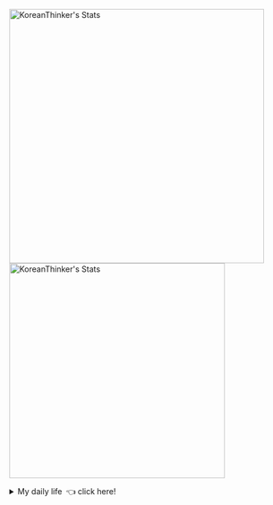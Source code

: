 <p  >
  <a target="_blank" href="https://github-readme-stats.vercel.app/api/wakatime?username=KoreanThinker&layout=compact&theme=dark&hide_border=true&langs_count=32" >
    <img width="455px"  src="https://github-readme-stats.vercel.app/api/wakatime?username=KoreanThinker&layout=compact&theme=dark&hide_border=true&langs_count=6" alt="KoreanThinker's Stats" /> 
  </a>
    <img width="385px" src="https://github-readme-stats.vercel.app/api?username=KoreanThinker&theme=dark&hide_border=true&count_private=true" alt="KoreanThinker's Stats" />
</p>
<details>
<summary>My daily life 👈 click here!</summary>
 
    
<!--START_SECTION:waka-->
**I'm a Night 🦉** 

```text
🌞 Morning    6 commits      ░░░░░░░░░░░░░░░░░░░░░░░░░   0.59% 
🌆 Daytime    311 commits    ███████░░░░░░░░░░░░░░░░░░   30.76% 
🌃 Evening    599 commits    ██████████████░░░░░░░░░░░   59.25% 
🌙 Night      95 commits     ██░░░░░░░░░░░░░░░░░░░░░░░   9.4%

```
📅 **I'm Most Productive on Wednesday** 

```text
Monday       162 commits    ████░░░░░░░░░░░░░░░░░░░░░   16.02% 
Tuesday      157 commits    ████░░░░░░░░░░░░░░░░░░░░░   15.53% 
Wednesday    171 commits    ████░░░░░░░░░░░░░░░░░░░░░   16.91% 
Thursday     157 commits    ████░░░░░░░░░░░░░░░░░░░░░   15.53% 
Friday       148 commits    ███░░░░░░░░░░░░░░░░░░░░░░   14.64% 
Saturday     117 commits    ███░░░░░░░░░░░░░░░░░░░░░░   11.57% 
Sunday       99 commits     ██░░░░░░░░░░░░░░░░░░░░░░░   9.79%

```


📊 **This Week I Spent My Time On** 

```text
⌚︎ Time Zone: Asia/Seoul

🐱‍💻 Projects: 
gilberto                 11 hrs 24 mins      █████████████░░░░░░░░░░░░   54.98% 
wecount                  3 hrs 33 mins       ████░░░░░░░░░░░░░░░░░░░░░   17.16% 
homepage                 2 hrs 56 mins       ███░░░░░░░░░░░░░░░░░░░░░░   14.14% 
pires                    2 hrs 31 mins       ███░░░░░░░░░░░░░░░░░░░░░░   12.2% 
react-native-reanimated  18 mins             ░░░░░░░░░░░░░░░░░░░░░░░░░   1.5%

```


 Last Updated on 13/09/2021
<!--END_SECTION:waka-->
</details>
